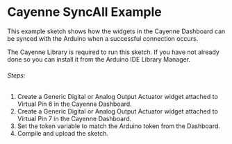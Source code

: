 # Cayenne SyncAll Example

This example sketch shows how the widgets in the Cayenne Dashboard can be synced with the Arduino when a
successful connection occurs.

The Cayenne Library is required to run this sketch. If you have not already done so you can install it from the Arduino IDE Library Manager.

###### Steps:
1. Create a Generic Digital or Analog Output Actuator widget attached to Virtual Pin 6 in the Cayenne Dashboard.
2. Create a Generic Digital or Analog Output Actuator widget attached to Virtual Pin 7 in the Cayenne Dashboard.
3. Set the token variable to match the Arduino token from the Dashboard.
4. Compile and upload the sketch.
